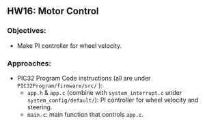 ## HW16: Motor Control
### Objectives:
* Make PI controller for wheel velocity.

### Approaches:
* PIC32 Program Code instructions (all are under `PIC32Program/firmware/src/` ):
  - `app.h` & `app.c` (combine with `system_interrupt.c` under `system_config/default/`): PI controller for wheel velocity and steering.
  - `main.c`: main function that controls `app.c`.
  
